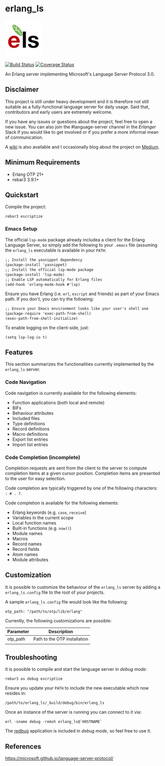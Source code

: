 # erlang_ls

![erlang_ls](images/erlang-ls-logo-small.png?raw=true "Erlang LS")

[![Build Status](https://travis-ci.org/erlang-ls/erlang_ls.svg?branch=master)](https://travis-ci.org/erlang-ls/erlang_ls)
[![Coverage Status](https://coveralls.io/repos/github/erlang-ls/erlang_ls/badge.svg?branch=master)](https://coveralls.io/github/erlang-ls/erlang_ls?branch=master)

An Erlang server implementing Microsoft's Language Server Protocol 3.0.

## Disclaimer

This project is still under heavy development and it is therefore not
still suitable as a fully-functional language server for daily usage.
Said that, contributors and early users are extremely welcome.

If you have any issues or questions about the project, feel free to
open a new issue. You can also join the #language-server channel in
the _Erlanger_ Slack if you would like to get involved or if you
prefer a more informal mean of communication.

A [wiki](https://github.com/erlang-ls/erlang_ls/wiki) is also
available and I occasionally blog about the project on
[Medium](https://medium.com/about-erlang).

## Minimum Requirements

* Erlang OTP 21+
* rebar3 3.9.1+

## Quickstart

Compile the project:

    rebar3 escriptize

### Emacs Setup

The official `lsp-mode` package already includea a client for the
Erlang Language Server, so simply add the following to your `.emacs`
file (assuming the `erlang_ls` executable is available in your `PATH`:

    ;; Install the yasnippet dependency
    (package-install 'yasnippet)
    ;; Install the official lsp-mode package
    (package-install 'lsp-mode)
    ;; Enable LSP automatically for Erlang files
    (add-hook 'erlang-mode-hook #'lsp)

Ensure you have Erlang (i.e. `erl`, `escript` and friends) as part
of your Emacs path. If you don't, you can try the following:

    ;; Ensure your Emacs environment looks like your user's shell one
    (package-require 'exec-path-from-shell)
    (exec-path-from-shell-initialize)

To enable logging on the client-side, just:

    (setq lsp-log-io t)

## Features

This section summarizes the functionalities currently implemented by
the `erlang_ls` server.

### Code Navigation

Code navigation is currently available for the following elements:

* Function applications (both local and remote)
* BIFs
* Behaviour attributes
* Included files
* Type definitions
* Record definitions
* Macro definitions
* Export list entries
* Import list entries

### Code Completion (incomplete)

Completion requests are sent from the client to the server to compute
completion items at a given cursor position. Completion items are
presented to the user for easy selection.

Code completion are typically triggered by one of the following
characters: `: # . ?`.

Code completion is available for the following elements:

* Erlang keywords (e.g. `case`, `receive`)
* Variables in the current scope
* Local function names
* Built-in functions (e.g. `now()`)
* Module names
* Macros
* Record names
* Record fields
* Atom names
* Module attributes

## Customization

It is possible to customize the behaviour of the `erlang_ls` server by
adding a `erlang_ls.config` file to the root of your projects.

A sample `erlang_ls.config` file would look like the following:

    otp_path: "/path/to/otp/lib/erlang"

Currently, the following customizations are possible:

| Parameter | Description                  |
|-----------|------------------------------|
| otp_path  | Path to the OTP installation |
|           |                              |

## Troubleshooting

It is possible to compile and start the language server in _debug mode_:

    rebar3 as debug escriptize

Ensure you update your `PATH` to include the new executable which now
resides in:

    /path/to/erlang_ls/_build/debug/bin/erlang_ls

Once an instance of the server is running you can connect to it via:

    erl -sname debug -remsh erlang_ls@`HOSTNAME`

The [redbug](https://github.com/massemanet/redbug) application is
included in _debug mode_, so feel free to use it.

## References

https://microsoft.github.io/language-server-protocol/
